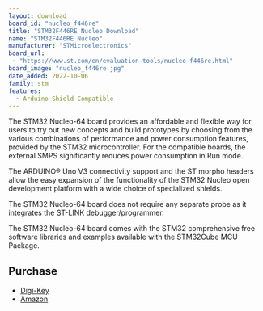 ```yaml
---
layout: download
board_id: "nucleo_f446re"
title: "STM32F446RE Nucleo Download"
name: "STM32F446RE Nucleo"
manufacturer: "STMicroelectronics"
board_url:
 - "https://www.st.com/en/evaluation-tools/nucleo-f446re.html"
board_image: "nucleo_f446re.jpg"
date_added: 2022-10-06
family: stm
features:
  - Arduino Shield Compatible
---
```


The STM32 Nucleo-64 board provides an affordable and flexible way for users to try out new concepts and build prototypes by choosing from the various combinations of performance and power consumption features, provided by the STM32 microcontroller. For the compatible boards, the external SMPS significantly reduces power consumption in Run mode.


The ARDUINO® Uno V3 connectivity support and the ST morpho headers allow the easy expansion of the functionality of the STM32 Nucleo open development platform with a wide choice of specialized shields.

The STM32 Nucleo-64 board does not require any separate probe as it integrates the ST-LINK debugger/programmer.

The STM32 Nucleo-64 board comes with the STM32 comprehensive free software libraries and examples available with the STM32Cube MCU Package.

## Purchase
* [Digi-Key](https://www.digikey.com/en/products/detail/stmicroelectronics/NUCLEO-F446RE/5347712)
* [Amazon](https://amzn.to/3T5Lo19)
